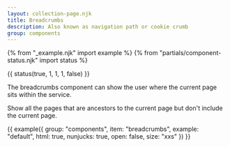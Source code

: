 ```yaml
---
layout: collection-page.njk
title: Breadcrumbs
description: Also known as navigation path or cookie crumb
group: components
---
```


{% from "_example.njk" import example %}
{% from "partials/component-status.njk" import status %}

{{ status(true, 1, 1, 1, false) }}

The breadcrumbs component can show the user where the current page sits within the service.

Show all the pages that are ancestors to the current page but don't include the current page.

{{ example({ group: "components", item: "breadcrumbs", example: "default", html: true, nunjucks: true, open: false, size: "xxs" }) }}
